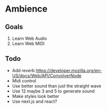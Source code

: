 # Ambience

## Goals

1. Learn Web Audio
2. Learn Web MIDI

## Todo

* Add reverb https://developer.mozilla.org/en-US/docs/Web/API/ConvolverNode
* Midi control
* Use better sound than just the straight wave
* Use 12 maybe 3 and 5 to generate sound
* Make styles look better
* Use next.js and react?
